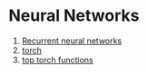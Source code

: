 # Neural Networks

1. [Recurrent neural networks](RNN/rnn.md)
2. [torch](ML/torch/README.md)
3. [top torch functions](ML/torch/functions.md)
